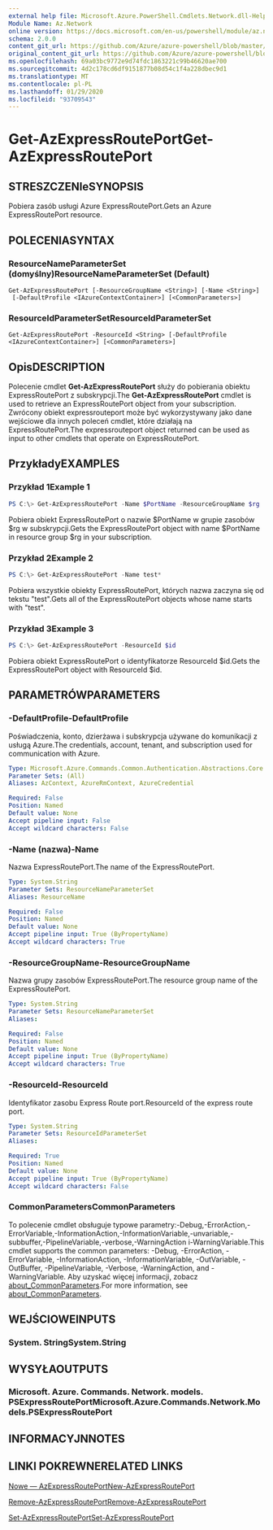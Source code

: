 ```yaml
---
external help file: Microsoft.Azure.PowerShell.Cmdlets.Network.dll-Help.xml
Module Name: Az.Network
online version: https://docs.microsoft.com/en-us/powershell/module/az.network/get-azexpressrouteport
schema: 2.0.0
content_git_url: https://github.com/Azure/azure-powershell/blob/master/src/Network/Network/help/Get-AzExpressRoutePort.md
original_content_git_url: https://github.com/Azure/azure-powershell/blob/master/src/Network/Network/help/Get-AzExpressRoutePort.md
ms.openlocfilehash: 69a03bc9772e9d74fdc1863221c99b46620ae700
ms.sourcegitcommit: 4d2c178cd6df9151877b08d54c1f4a228dbec9d1
ms.translationtype: MT
ms.contentlocale: pl-PL
ms.lasthandoff: 01/29/2020
ms.locfileid: "93709543"
---
```

# <span data-ttu-id="11b6b-101">Get-AzExpressRoutePort</span><span class="sxs-lookup"><span data-stu-id="11b6b-101">Get-AzExpressRoutePort</span></span>

## <span data-ttu-id="11b6b-102">STRESZCZENIe</span><span class="sxs-lookup"><span data-stu-id="11b6b-102">SYNOPSIS</span></span>
<span data-ttu-id="11b6b-103">Pobiera zasób usługi Azure ExpressRoutePort.</span><span class="sxs-lookup"><span data-stu-id="11b6b-103">Gets an Azure ExpressRoutePort resource.</span></span>

## <span data-ttu-id="11b6b-104">POLECENIA</span><span class="sxs-lookup"><span data-stu-id="11b6b-104">SYNTAX</span></span>

### <span data-ttu-id="11b6b-105">ResourceNameParameterSet (domyślny)</span><span class="sxs-lookup"><span data-stu-id="11b6b-105">ResourceNameParameterSet (Default)</span></span>
```
Get-AzExpressRoutePort [-ResourceGroupName <String>] [-Name <String>]
 [-DefaultProfile <IAzureContextContainer>] [<CommonParameters>]
```

### <span data-ttu-id="11b6b-106">ResourceIdParameterSet</span><span class="sxs-lookup"><span data-stu-id="11b6b-106">ResourceIdParameterSet</span></span>
```
Get-AzExpressRoutePort -ResourceId <String> [-DefaultProfile <IAzureContextContainer>] [<CommonParameters>]
```

## <span data-ttu-id="11b6b-107">Opis</span><span class="sxs-lookup"><span data-stu-id="11b6b-107">DESCRIPTION</span></span>
<span data-ttu-id="11b6b-108">Polecenie cmdlet **Get-AzExpressRoutePort** służy do pobierania obiektu ExpressRoutePort z subskrypcji.</span><span class="sxs-lookup"><span data-stu-id="11b6b-108">The **Get-AzExpressRoutePort** cmdlet is used to retrieve an ExpressRoutePort object from your subscription.</span></span> <span data-ttu-id="11b6b-109">Zwrócony obiekt expressrouteport może być wykorzystywany jako dane wejściowe dla innych poleceń cmdlet, które działają na ExpressRoutePort.</span><span class="sxs-lookup"><span data-stu-id="11b6b-109">The expressrouteport object returned can be used as input to other cmdlets that operate on ExpressRoutePort.</span></span>

## <span data-ttu-id="11b6b-110">Przykłady</span><span class="sxs-lookup"><span data-stu-id="11b6b-110">EXAMPLES</span></span>

### <span data-ttu-id="11b6b-111">Przykład 1</span><span class="sxs-lookup"><span data-stu-id="11b6b-111">Example 1</span></span>
```powershell
PS C:\> Get-AzExpressRoutePort -Name $PortName -ResourceGroupName $rg
```

<span data-ttu-id="11b6b-112">Pobiera obiekt ExpressRoutePort o nazwie $PortName w grupie zasobów $rg w subskrypcji.</span><span class="sxs-lookup"><span data-stu-id="11b6b-112">Gets the ExpressRoutePort object with name $PortName in resource group $rg in your subscription.</span></span>

### <span data-ttu-id="11b6b-113">Przykład 2</span><span class="sxs-lookup"><span data-stu-id="11b6b-113">Example 2</span></span>
```powershell
PS C:\> Get-AzExpressRoutePort -Name test*
```

<span data-ttu-id="11b6b-114">Pobiera wszystkie obiekty ExpressRoutePort, których nazwa zaczyna się od tekstu "test".</span><span class="sxs-lookup"><span data-stu-id="11b6b-114">Gets all of the ExpressRoutePort objects whose name starts with "test".</span></span>

### <span data-ttu-id="11b6b-115">Przykład 3</span><span class="sxs-lookup"><span data-stu-id="11b6b-115">Example 3</span></span>
```powershell
PS C:\> Get-AzExpressRoutePort -ResourceId $id
```

<span data-ttu-id="11b6b-116">Pobiera obiekt ExpressRoutePort o identyfikatorze ResourceId $id.</span><span class="sxs-lookup"><span data-stu-id="11b6b-116">Gets the ExpressRoutePort object with ResourceId $id.</span></span> 

## <span data-ttu-id="11b6b-117">PARAMETRÓW</span><span class="sxs-lookup"><span data-stu-id="11b6b-117">PARAMETERS</span></span>

### <span data-ttu-id="11b6b-118">-DefaultProfile</span><span class="sxs-lookup"><span data-stu-id="11b6b-118">-DefaultProfile</span></span>
<span data-ttu-id="11b6b-119">Poświadczenia, konto, dzierżawa i subskrypcja używane do komunikacji z usługą Azure.</span><span class="sxs-lookup"><span data-stu-id="11b6b-119">The credentials, account, tenant, and subscription used for communication with Azure.</span></span>

```yaml
Type: Microsoft.Azure.Commands.Common.Authentication.Abstractions.Core.IAzureContextContainer
Parameter Sets: (All)
Aliases: AzContext, AzureRmContext, AzureCredential

Required: False
Position: Named
Default value: None
Accept pipeline input: False
Accept wildcard characters: False
```

### <span data-ttu-id="11b6b-120">-Name (nazwa)</span><span class="sxs-lookup"><span data-stu-id="11b6b-120">-Name</span></span>
<span data-ttu-id="11b6b-121">Nazwa ExpressRoutePort.</span><span class="sxs-lookup"><span data-stu-id="11b6b-121">The name of the ExpressRoutePort.</span></span>

```yaml
Type: System.String
Parameter Sets: ResourceNameParameterSet
Aliases: ResourceName

Required: False
Position: Named
Default value: None
Accept pipeline input: True (ByPropertyName)
Accept wildcard characters: True
```

### <span data-ttu-id="11b6b-122">-ResourceGroupName</span><span class="sxs-lookup"><span data-stu-id="11b6b-122">-ResourceGroupName</span></span>
<span data-ttu-id="11b6b-123">Nazwa grupy zasobów ExpressRoutePort.</span><span class="sxs-lookup"><span data-stu-id="11b6b-123">The resource group name of the ExpressRoutePort.</span></span>

```yaml
Type: System.String
Parameter Sets: ResourceNameParameterSet
Aliases:

Required: False
Position: Named
Default value: None
Accept pipeline input: True (ByPropertyName)
Accept wildcard characters: True
```

### <span data-ttu-id="11b6b-124">-ResourceId</span><span class="sxs-lookup"><span data-stu-id="11b6b-124">-ResourceId</span></span>
<span data-ttu-id="11b6b-125">Identyfikator zasobu Express Route port.</span><span class="sxs-lookup"><span data-stu-id="11b6b-125">ResourceId of the express route port.</span></span>

```yaml
Type: System.String
Parameter Sets: ResourceIdParameterSet
Aliases:

Required: True
Position: Named
Default value: None
Accept pipeline input: True (ByPropertyName)
Accept wildcard characters: False
```

### <span data-ttu-id="11b6b-126">CommonParameters</span><span class="sxs-lookup"><span data-stu-id="11b6b-126">CommonParameters</span></span>
<span data-ttu-id="11b6b-127">To polecenie cmdlet obsługuje typowe parametry:-Debug,-ErrorAction,-ErrorVariable,-InformationAction,-InformationVariable,-unvariable,-subbuffer,-PipelineVariable,-verbose,-WarningAction i-WarningVariable.</span><span class="sxs-lookup"><span data-stu-id="11b6b-127">This cmdlet supports the common parameters: -Debug, -ErrorAction, -ErrorVariable, -InformationAction, -InformationVariable, -OutVariable, -OutBuffer, -PipelineVariable, -Verbose, -WarningAction, and -WarningVariable.</span></span> <span data-ttu-id="11b6b-128">Aby uzyskać więcej informacji, zobacz [about_CommonParameters](https://go.microsoft.com/fwlink/?LinkID=113216).</span><span class="sxs-lookup"><span data-stu-id="11b6b-128">For more information, see [about_CommonParameters](https://go.microsoft.com/fwlink/?LinkID=113216).</span></span>

## <span data-ttu-id="11b6b-129">WEJŚCIOWE</span><span class="sxs-lookup"><span data-stu-id="11b6b-129">INPUTS</span></span>

### <span data-ttu-id="11b6b-130">System. String</span><span class="sxs-lookup"><span data-stu-id="11b6b-130">System.String</span></span>

## <span data-ttu-id="11b6b-131">WYSYŁA</span><span class="sxs-lookup"><span data-stu-id="11b6b-131">OUTPUTS</span></span>

### <span data-ttu-id="11b6b-132">Microsoft. Azure. Commands. Network. models. PSExpressRoutePort</span><span class="sxs-lookup"><span data-stu-id="11b6b-132">Microsoft.Azure.Commands.Network.Models.PSExpressRoutePort</span></span>

## <span data-ttu-id="11b6b-133">INFORMACYJN</span><span class="sxs-lookup"><span data-stu-id="11b6b-133">NOTES</span></span>

## <span data-ttu-id="11b6b-134">LINKI POKREWNE</span><span class="sxs-lookup"><span data-stu-id="11b6b-134">RELATED LINKS</span></span>

[<span data-ttu-id="11b6b-135">Nowe — AzExpressRoutePort</span><span class="sxs-lookup"><span data-stu-id="11b6b-135">New-AzExpressRoutePort</span></span>](./New-AzExpressRoutePort.md)

[<span data-ttu-id="11b6b-136">Remove-AzExpressRoutePort</span><span class="sxs-lookup"><span data-stu-id="11b6b-136">Remove-AzExpressRoutePort</span></span>](./Remove-AzExpressRoutePort.md)

[<span data-ttu-id="11b6b-137">Set-AzExpressRoutePort</span><span class="sxs-lookup"><span data-stu-id="11b6b-137">Set-AzExpressRoutePort</span></span>](./Set-AzExpressRoutePort.md)
